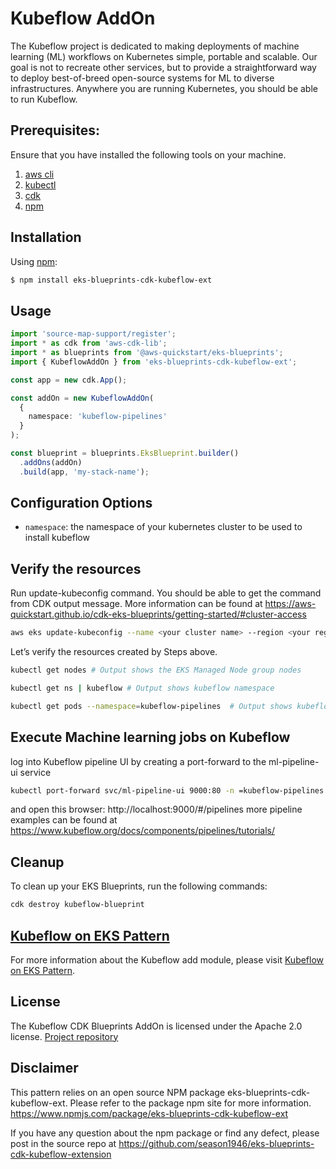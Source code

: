# Kubeflow AddOn
The Kubeflow project is dedicated to making deployments of machine learning (ML) workflows on Kubernetes simple, portable and scalable.
Our goal is not to recreate other services, but to provide a straightforward way to deploy best-of-breed open-source systems for ML to diverse infrastructures.
Anywhere you are running Kubernetes, you should be able to run Kubeflow.

## Prerequisites:

Ensure that you have installed the following tools on your machine.

1. [aws cli](https://docs.aws.amazon.com/cli/latest/userguide/install-cliv2.html)
2. [kubectl](https://Kubernetes.io/docs/tasks/tools/)
3. [cdk](https://docs.aws.amazon.com/cdk/v2/guide/getting_started.html#getting_started_install)
4. [npm](https://docs.npmjs.com/cli/v8/commands/npm-install)

## Installation

Using [npm](https://npmjs.org):

```sh
$ npm install eks-blueprints-cdk-kubeflow-ext
```

## Usage

```typescript
import 'source-map-support/register';
import * as cdk from 'aws-cdk-lib';
import * as blueprints from '@aws-quickstart/eks-blueprints';
import { KubeflowAddOn } from 'eks-blueprints-cdk-kubeflow-ext';

const app = new cdk.App();

const addOn = new KubeflowAddOn(
  {
    namespace: 'kubeflow-pipelines'
  }
);

const blueprint = blueprints.EksBlueprint.builder()
  .addOns(addOn)
  .build(app, 'my-stack-name');
```

## Configuration Options

- `namespace`: the namespace of your kubernetes cluster to be used to install kubeflow

## Verify the resources

Run update-kubeconfig command. You should be able to get the command from CDK output message. More information can be found at https://aws-quickstart.github.io/cdk-eks-blueprints/getting-started/#cluster-access
```sh
aws eks update-kubeconfig --name <your cluster name> --region <your region> --role-arn arn:aws:iam::xxxxxxxxx:role/kubeflow-blueprint-kubeflowblueprintMastersRole0C1-saJBO
```

Let’s verify the resources created by Steps above.
```sh
kubectl get nodes # Output shows the EKS Managed Node group nodes

kubectl get ns | kubeflow # Output shows kubeflow namespace

kubectl get pods --namespace=kubeflow-pipelines  # Output shows kubeflow pods
```


## Execute Machine learning jobs on Kubeflow
log into Kubeflow pipeline UI by creating a port-forward to the ml-pipeline-ui service<br>

```sh
kubectl port-forward svc/ml-pipeline-ui 9000:80 -n =kubeflow-pipelines
```
and open this browser: http://localhost:9000/#/pipelines
more pipeline examples can be found at https://www.kubeflow.org/docs/components/pipelines/tutorials/


## Cleanup

To clean up your EKS Blueprints, run the following commands:


```sh
cdk destroy kubeflow-blueprint 
```

## [Kubeflow on EKS Pattern](https://github.com/aws-samples/cdk-eks-blueprints-patterns/blob/main/docs/patterns/kubeflow.md) 
For more information about the Kubeflow add module, please visit [Kubeflow on EKS Pattern](https://github.com/aws-samples/cdk-eks-blueprints-patterns/blob/main/docs/patterns/kubeflow.md).


## License

The Kubeflow CDK Blueprints AddOn is licensed under the Apache 2.0 license. [Project repository](https://github.com/season1946/eks-blueprints-cdk-kubeflow-extension/blob/main/LICENSE)

## Disclaimer 
This pattern relies on an open source NPM package eks-blueprints-cdk-kubeflow-ext. Please refer to the package npm site for more information.
https://www.npmjs.com/package/eks-blueprints-cdk-kubeflow-ext

If you have any question about the npm package or find any defect, please post in the source repo at 
https://github.com/season1946/eks-blueprints-cdk-kubeflow-extension